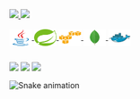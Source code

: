  <div>
  <a href="https://github.com/aagrjr">
  <img height="180em" src="https://github-readme-stats.vercel.app/api?username=aagrjr&show_icons=true&theme=dark&include_all_commits=true&count_private=true"/>
  <img height="180em" src="https://github-readme-stats.vercel.app/api/top-langs?username=aagrjr&theme=dark"/>
</div>
<div style="display: inline_block"><br>
  <img align="center" alt="agjunior-java" height="30" width="40" src="https://raw.githubusercontent.com/devicons/devicon/master/icons/java/java-original.svg">
   <img align="center" alt="agjunior-spring" height="30" width="40" src="https://raw.githubusercontent.com/devicons/devicon/master/icons/spring/spring-original.svg"> 
  <img align="center" alt="agjunior-aws" height="30" width="40" src="https://raw.githubusercontent.com/devicons/devicon/master/icons/amazonwebservices/amazonwebservices-original.svg">
   <img align="center" alt="agjunior-mongodb" height="30" width="40" src="https://raw.githubusercontent.com/devicons/devicon/master/icons/mongodb/mongodb-original.svg">
   <img align="center" alt="agjunior-docker" height="30" width="40" src="https://raw.githubusercontent.com/devicons/devicon/master/icons/docker/docker-original.svg"> 
</div>
  
  ##
 
<div> 
  <a href="https://instagram.com/aagrjr" target="_blank"><img src="https://img.shields.io/badge/-Instagram-%23E4405F?style=for-the-badge&logo=instagram&logoColor=white" target="_blank"></a>
  <a href = "mailto:aagrjr@gmail.com"><img src="https://img.shields.io/badge/-Gmail-%23333?style=for-the-badge&logo=gmail&logoColor=white" target="_blank"></a>
  <a href="https://www.linkedin.com/in/aagrjr" target="_blank"><img src="https://img.shields.io/badge/-LinkedIn-%230077B5?style=for-the-badge&logo=linkedin&logoColor=white" target="_blank"></a> 
 
  ![Snake animation](https://github.com/aagrjr/aagrjr/blob/output/github-contribution-grid-snake.svg)
</div>
